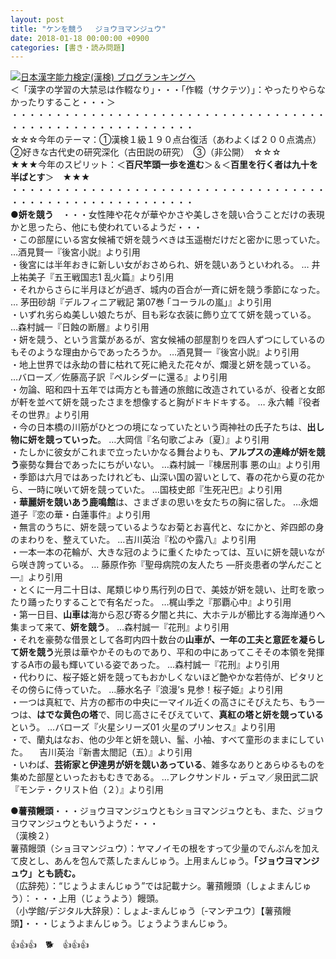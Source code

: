 ```yaml
---
layout: post
title: "ケンを競う　 ジョウヨマンジュウ"
date: 2018-01-18 00:00:00 +0900
categories: [書き・読み問題]
---
```


[![](/syuusyuu9701/assets/images/ケンを競う-ジョウヨマンジュウ-br_c_3028_1.gif)](http://blog.with2.net/link.php?1659096:3028 "日本漢字能力検定(漢検) ブログランキングへ")[日本漢字能力検定(漢検) ブログランキングへ](http://blog.with2.net/link.php?1659096:3028)  
＜「漢字の学習の大禁忌は作輟なり」・・・「作輟（サクテツ）」：やったりやらなかったりすること・・・＞  
・・・・・・・・・・・・・・・・・・・・・・・・・・・・・・・・・・・・・・・・・・・・・・・・・・・・・・・・・  
☆☆☆今年のテーマ：①漢検１級１９０点台復活（あわよくば２００点満点）　②好きな古代史の研究深化（古田説の研究）　③（非公開）　☆☆☆  
★★★今年のスピリット：＜**百尺竿頭一歩を進む**＞＆＜**百里を行く者は九十を半ばとす**＞　★★★  
・・・・・・・・・・・・・・・・・・・・・・・・・・・・・・・・・・・・・・・・・・・・・・・・・・・・・・・・・   
**●妍を競う**　・・・女性陣や花々が華やかさや美しさを競い合うことだけの表現かと思ったら、他にも使われているようだ・・・  
・この部屋にいる宮女候補で妍を競うべきは玉遥樹だけだと密かに思っていた。 …酒見賢一『後宮小説』より引用  
・後宮には半年おきに新しい女がおさめられ、妍を競いあうといわれる。 … 井上祐美子『五王戦国志1 乱火篇』より引用  
・それからさらに半月ほどが過ぎ、城内の百合が一斉に妍を競う季節になった。 … 茅田砂胡『デルフィニア戦記 第07巻 ｢コーラルの嵐｣』より引用  
・いずれ劣らぬ美しい娘たちが、目も彩な衣装に飾り立てて妍を競っている。 …森村誠一『日蝕の断層』より引用  
・妍を競う、という言葉があるが、宮女候補の部屋割りを四人ずつにしているのもそのような理由からであったろうか。 …酒見賢一『後宮小説』より引用  
・地上世界では永劫の昔に枯れて死に絶えた花々が、爛漫と妍を競っている。 …バローズ／佐藤高子訳『ペルシダーに還る』より引用  
・勿論、昭和四十五年では両方とも普通の旅館に改造されているが、役者と女郎が軒を並べて妍を競ったさまを想像すると胸がドキドキする。 … 永六輔『役者その世界』より引用  
・今の日本橋の川筋がひとつの境になっていたという両神社の氏子たちは、**出し物に妍を競っていった**。 …大岡信『名句歌ごよみ〔夏〕』より引用  
・たしかに彼女がこれまで立ったいかなる舞台よりも、**アルプスの連峰が妍を競う**豪勢な舞台であったにちがいない。 …森村誠一『棟居刑事 悪の山』より引用  
・季節は六月ではあったけれども、山深い国の習いとして、春の花から夏の花から、一時に咲いて妍を競っていた。 …国枝史郎『生死卍巴』より引用  
・**華麗妍を競いあう鹿鳴館**は、さまざまの思いを女たちの胸に宿した。 …永畑道子『恋の華・白蓮事件』より引用  
・無言のうちに、妍を競っているようなお菊とお喜代と、なにかと、斧四郎の身のまわりを、整えていた。 …吉川英治『松のや露八』より引用  
・一本一本の花輪が、大きな冠のように重くたゆたっては、互いに妍を競いながら咲き誇っている。 … 藤原作弥『聖母病院の友人たち ―肝炎患者の学んだこと―』より引用  
・とくに一月二十日は、尾類じゆり馬行列の日で、美妓が妍を競い、辻町を歌ったり踊ったりすることで有名だった。 …梶山季之『那覇心中』より引用  
・第一日目、**山車は**海から忍び寄る夕闇と共に、大ホテルが櫛比する海岸通りへ集まって来て、**妍を競う**。 …森村誠一『花刑』より引用  
・それを豪勢な借景として各町内四十数台の**山車が、一年の工夫と意匠を凝らして妍を競う**光景は華やかそのものであり、平和の中にあってこそその本領を発揮するA市の最も輝いている姿であった。 …森村誠一『花刑』より引用  
・代わりに、桜子姫と妍を競ってもおかしくないほど艶やかな若侍が、ピタリとその傍らに侍っていた。 …藤水名子『浪漫’s 見参！桜子姫』より引用  
・一つは真紅で、片方の都市の中央に一マイル近くの高さにそびえたち、もう一つは、**はでな黄色の塔**で、同じ高さにそびえていて、**真紅の塔と妍を競っている**という。 …バローズ『火星シリーズ01 火星のプリンセス』より引用  
・で、蘭丸はなお、他の少年と妍を競い、髷、小袖、すべて童形のままにしていた。 　吉川英治『新書太閤記（五）』より引用  
・いわば、**芸術家と伊達男が妍を競いあっている**、雑多なありとあらゆるものを集めた部屋といったおもむきである。 …アレクサンドル・デュマ／泉田武二訳『モンテ・クリスト伯（２）』より引用  
  
**●薯蕷饅頭**・・・ジョウヨマンジュウともショヨマンジュウとも、また、ジョウヨウマンジュウともいうようだ・・・  
（漢検２）  
薯蕷饅頭（ショヨマンジュウ）：ヤマノイモの根をすって少量のでんぷんを加えて皮とし、あんを包んで蒸したまんじゅう。上用まんじゅう。**「ジョウヨマンジュウ」とも読む。**  
（広辞苑）：“じょうよまんじゅう”では記載ナシ。薯蕷饅頭（しょよまんじゅう）：・・・上用（じょうよう）饅頭。  
（小学館/デジタル大辞泉）：しょよ‐まんじゅう〔‐マンヂユウ〕【薯蕷饅頭】・・・じょうよまんじゅう。じょうようまんじゅう。   
  
👍👍👍　🐕　👍👍👍